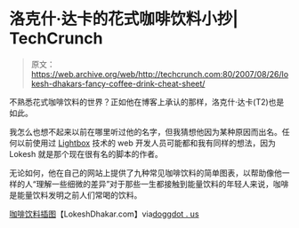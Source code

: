 # 洛克什·达卡的花式咖啡饮料小抄| TechCrunch

> 原文：<https://web.archive.org/web/http://techcrunch.com:80/2007/08/26/lokesh-dhakars-fancy-coffee-drink-cheat-sheet/>

不熟悉花式咖啡饮料的世界？正如他在博客上承认的那样，洛克什·达卡(T2)也是如此。

我怎么也想不起来以前在哪里听过他的名字，但我猜想他因为某种原因而出名。任何以前使用过 [Lightbox](https://web.archive.org/web/20160422104018/http://www.lokeshdhakar.com/projects/lightbox2/) 技术的 web 开发人员可能都和我有同样的想法，因为 Lokesh 就是那个现在很有名的脚本的作者。

无论如何，他在自己的网站上提供了九种常见咖啡饮料的简单图表，以帮助像他一样的人“理解一些细微的差异”对于那些一生都接触到能量饮料的年轻人来说，咖啡是能量饮料发明之前人们常喝的饮料。

[咖啡饮料插图](https://web.archive.org/web/20160422104018/http://www.lokeshdhakar.com/2007/08/20/an-illustrated-coffee-guide/)【LokeshDhakar.com】via[doggdot . us](https://web.archive.org/web/20160422104018/http://www.doggdot.us/)